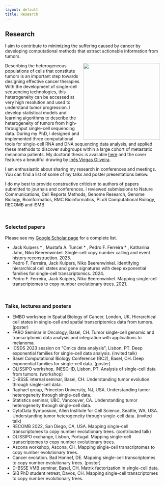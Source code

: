 ```yaml
---
layout: default
title: Research
---
```


## Research

I aim to contribute to minimizing the suffering caused by cancer by developing computational methods that extract actionable information from tumors. 

<a href="https://doi.org/10.3929/ethz-b-000708983"><img style="float: right;" src="../assets/img/thesis.png" width=250></a>
Describing the heterogeneous populations of cells that constitute tumors is an important step towards designing effective cancer therapies. With the development of single-cell sequencing technologies, this heterogeneity can be accessed at very high resolution and used to understand tumor progression. I develop statistical models and learning algorithms to describe the heterogeneity of tumors from high-throughput single-cell sequencing data. During my PhD, I designed and implemented three computational tools for single-cell RNA and DNA sequencing data analysis, and applied these methods to discover subgroups within a large cohort of metastatic melanoma patients. My doctoral thesis is available <a href="https://doi.org/9.3929/ethz-b-000708983">here</a> and the cover features a beautiful drawing by <a href="https://ivoliveira.com">In&ecirc;s Viegas Oliveira</a>.

I am enthusiastic about sharing my research in conferences and meetings. You can find a list of some of my talks and poster presentations below.

I do my best to provide constructive criticism to authors of papers submitted to journals and conferences. I reviewed submissions to Nature Communications, Cell Reports Methods, Genome Research, Genome Biology, Bioinformatics, BMC Bioinformatics, PLoS Computational Biology, RECOMB and ISMB.

<br>

### Selected papers
Please see my [Google Scholar page](https://scholar.google.com/citations?hl=en&user=wBVuepgAAAAJ&view_op=list_works&sortby=pubdate) for a complete list.
* Jack Kuipers * , Mustafa A. Tuncel * , Pedro F. Ferreira * , Katharina Jahn, Niko Beerenwinkel. Single-cell copy number calling and event history reconstruction. 2025.
* Pedro F. Ferreira, Jack Kuipers, Niko Beerenwinkel. Identifying hierarchical cell states and gene signatures with deep exponential families for single-cell transcriptomics. 2024.
* Pedro F. Ferreira, Jack Kuipers, Niko Beerenwinkel. Mapping single-cell transcriptomes to copy number evolutionary trees. 2021.

<br>

### Talks, lectures and posters
* EMBO workshop in Spatial Biology of Cancer, London, UK. Hierarchical cell states in single-cell and spatial transcriptomics data from tumors. (poster)
* FARO Seminar in Oncology, Basel, CH. Tumor single-cell genomic and transcriptomic data analysis and integration with applications to melanoma.
* ICSDS 2023 session on "Omics data analysis", Lisbon, PT. Deep exponential families for single-cell data analysis. (invited talk)
* Basel Computational Biology Conference (BC2), Basel, CH. Deep exponential families for single-cell data. (poster)
* OLISSIPO workshop, INESC-ID, Lisbon, PT. Analysis of single-cell data from tumors. (workshop)
* D-BSSE internal seminar, Basel, CH. Understanding tumor evolution through single-cell data.
* Raphael group, Princeton University, NJ, USA. Understanding tumor heterogeneity through single-cell data. 
* Statistics seminar, UBC, Vancouver, CA. Understanding tumor heterogeneity through single-cell data. 
* CytoData Symposium, Allen Institute for Cell Science, Seattle, WA, USA. Understanding tumor heterogeneity through single-cell data. (invited talk)
* RECOMB 2022, San Diego, CA, USA. Mapping single-cell transcriptomes to copy number evolutionary trees. (contributed talk)
* OLISSIPO exchange, Lisbon, Portugal. Mapping single-cell transcriptomes to copy number evolutionary trees. 
* Ascona workshop, Ascona, CH. Mapping single-cell transcriptomes to copy number evolutionary trees.
* Cancer evolution. Bad Honnef, DE. Mapping single-cell transcriptomes to copy number evolutionary trees. (poster)
* D-BSSE VMB seminar, Basel, CH. Matrix factorization in single-cell data.
* SIB PhD student retreat, Davos, CH. Mapping single-cell transcriptomes to copy number evolutionary trees. 
